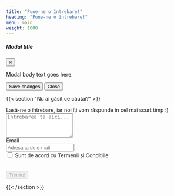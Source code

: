 ```yaml
---
title: "Pune-ne o întrebare!"
heading: "Pune-ne o întrebare!"
menu: main
weight: 1000
---
```


<div id="myModal" class="modal" tabindex="-1" role="dialog">
  <div class="modal-dialog" role="document">
    <div class="modal-content">
      <div class="modal-header">
        <h5 class="modal-title">Modal title</h5>
        <button type="button" class="close" data-dismiss="modal" aria-label="Close">
          <span aria-hidden="true">&times;</span>
        </button>
      </div>
      <div class="modal-body">
        <p>Modal body text goes here.</p>
      </div>
      <div class="modal-footer">
        <button type="button" class="btn btn-primary">Save changes</button>
        <button type="button" class="btn btn-secondary" data-dismiss="modal">Close</button>
      </div>
    </div>
  </div>
</div>

{{< section "Nu ai găsit ce căutai?" >}}

<form>
    <div class="form-group">
        <label for="question">
            Lasă-ne o întrebare, iar noi îți vom răspunde în cel mai scurt
            timp :)
        </label>
        <textarea
            placeholder="Întrebarea ta aici..."
            class="form-control"
            id="question"
            rows="4"
        ></textarea>
    </div>
    <div class="form-group">
        <label class="sr-only" for="email">Email</label>
        <div class="input-group mb-2">
            <div class="input-group-prepend">
            <div class="input-group-text">
                <i class="fas fa-envelope"></i>
            </div>
            </div>
            <input
            type="text"
            class="form-control"
            id="email"
            placeholder="Adresa ta de e-mail"
            />
        </div>
    </div>
        <div class="form-check">
            <input class="form-check-input" type="checkbox" value="" id="termeni">
            <label class="form-check-label" for="defaultCheck1">
             Sunt de acord cu Termenii și Condițiile
            </label>
        </div>
        <br/>
        <div class="g-recaptcha" data-sitekey="6Lea9ugUAAAAAGKTqOhL4GkOwPRoFRB_eSZ7fN0u" data-callback="captchaSuccessful"></div>
        <br/>
    <button type="button" class="btn btn-secondary" onclick="sendQuestion()" id="submitButton" disabled>Trimite!</button>
</form>
{{< /section >}}
